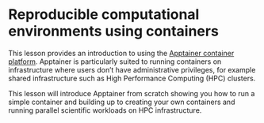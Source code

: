 # Reproducible computational environments using containers

This lesson provides an introduction to using the [Apptainer container platform](https://apptainer.org/). Apptainer is particularly suited to running containers on infrastructure where users don’t have administrative privileges, for example shared infrastructure such as High Performance Computing (HPC) clusters.

This lesson will introduce Apptainer from scratch showing you how to run a simple container and building up to creating your own containers and running parallel scientific workloads on HPC infrastructure.